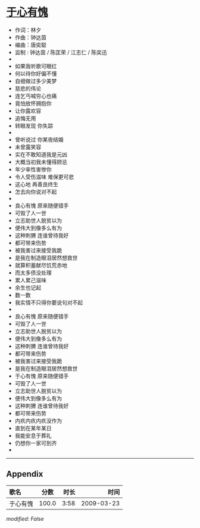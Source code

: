 # [于心有愧](https://music.163.com/song?id=64797)

* 作词：林夕
* 作曲：钟达茵
* 编曲：唐奕聪
* 监制 : 钟达茵 / 陈匡荣 / 江志仁 / 陈奕迅
* 
* 如果我听歌可眼红
* 何以待你好偏不懂
* 自细做过多少美梦
* 慈悲的伟论
* 连乞丐喊穷心也痛
* 竟怕放怀拥抱你
* 让你露欢容
* 追悔无用
* 转眼发现 你失踪
* 
* 曾听说过 你某夜结婚
* 未曾露笑容
* 实在不敢知道我是元凶
* 大概当初我未懂得顾忌
* 年少率性害惨你
* 令人受伤滋味 难保更可悲
* 这心地 再善良终生
* 怎去向你说对不起
* 
* 良心有愧 原来随便错手
* 可毁了人一世
* 立志助世人脱贫以为
* 便伟大到像多么有为
* 这种刺猬 连谁曾待我好
* 都可带来伤势
* 被我害过来接受我跪
* 是我在制造眼泪居然想救世
* 就算积蓄献尽饥荒赤地
* 而太多债没处理
* 累人累己滋味
* 余生也记起
* 数一数
* 我实情不只得你要说句对不起
* 
* 良心有愧 原来随便错手
* 可毁了人一世
* 立志助世人脱贫以为
* 便伟大到像多么有为
* 这种刺猬 连谁曾待我好
* 都可带来伤势
* 被我害过来接受我跪
* 是我在制造眼泪居然想救世
* 于心有愧 原来随便错手
* 可毁了人一世
* 立志助世人脱贫以为
* 便伟大到像多么有为
* 这种刺猬 连谁曾待我好
* 都可带来伤势
* 内疚内疚内疚没作为
* 直到在某年某日
* 我能安息于葬礼
* 仍想你一家可到齐
* 


---

## Appendix

|歌名|分数|时长|时间|
|:---|:---:|---:|---:|
|于心有愧|100.0|3:58|2009-03-23

*modified: False*